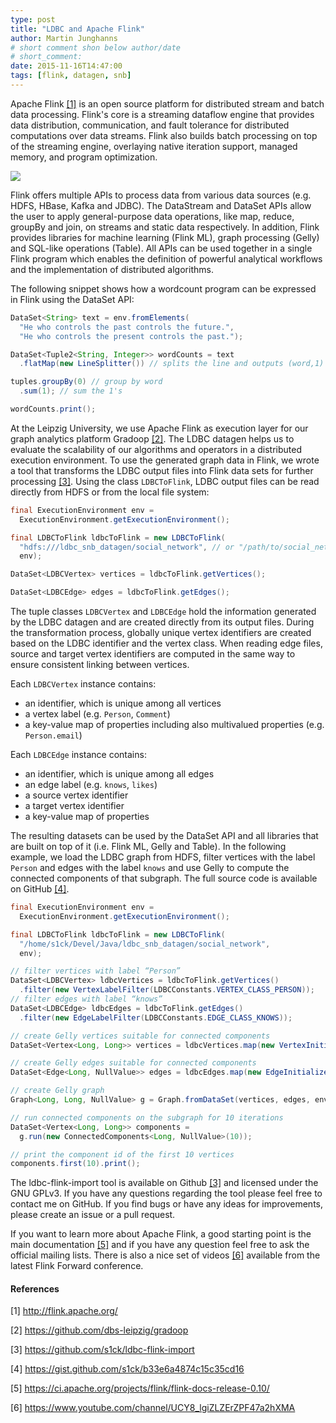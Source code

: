 ```yaml
---
type: post
title: "LDBC and Apache Flink"
author: Martin Junghanns
# short comment shon below author/date
# short_comment:
date: 2015-11-16T14:47:00
tags: [flink, datagen, snb]
---
```


Apache Flink [[1]](#references) is an open source platform
for distributed stream and batch data processing. Flink's core is a
streaming dataflow engine that provides data distribution,
communication, and fault tolerance for distributed computations over
data streams. Flink also builds batch processing on top of the streaming
engine, overlaying native iteration support, managed memory, and program
optimization.

![](https://flink.apache.org/img/flink-stack-small.png)

Flink offers multiple APIs to process data from various data sources
(e.g. HDFS, HBase, Kafka and JDBC). The DataStream and DataSet APIs
allow the user to apply general-purpose data operations, like map,
reduce, groupBy and join, on streams and static data respectively. In
addition, Flink provides libraries for machine learning (Flink ML),
graph processing (Gelly) and SQL-like operations (Table). All APIs can
be used together in a single Flink program which enables the definition
of powerful analytical workflows and the implementation of distributed
algorithms.

The following snippet shows how a wordcount program can be expressed in
Flink using the DataSet API:

```java
DataSet<String> text = env.fromElements(
  "He who controls the past controls the future.",
  "He who controls the present controls the past.");

DataSet<Tuple2<String, Integer>> wordCounts = text
  .flatMap(new LineSplitter()) // splits the line and outputs (word,1)

tuples.groupBy(0) // group by word
  .sum(1); // sum the 1's

wordCounts.print();
```

At the Leipzig University, we use Apache Flink as execution layer for
our graph analytics platform Gradoop
[[2]](#references). The LDBC datagen helps us
to evaluate the scalability of our algorithms and operators in a
distributed execution environment. To use the generated graph data in
Flink, we wrote a tool that transforms the LDBC output files into Flink
data sets for further processing [[3]](#references). Using the class
`LDBCToFlink`, LDBC output files can be read directly from HDFS or from
the local file system:

```java
final ExecutionEnvironment env =
  ExecutionEnvironment.getExecutionEnvironment();

final LDBCToFlink ldbcToFlink = new LDBCToFlink(
  "hdfs:///ldbc_snb_datagen/social_network", // or "/path/to/social_network"
  env);

DataSet<LDBCVertex> vertices = ldbcToFlink.getVertices();

DataSet<LDBCEdge> edges = ldbcToFlink.getEdges();
```

The tuple classes `LDBCVertex` and `LDBCEdge` hold the information generated
by the LDBC datagen and are created directly from its output files.
During the transformation process, globally unique vertex identifiers
are created based on the LDBC identifier and the vertex class. When
reading edge files, source and target vertex identifiers are computed in
the same way to ensure consistent linking between vertices.

Each `LDBCVertex` instance contains:

* an identifier, which is unique among all vertices
* a vertex label (e.g. `Person`, `Comment`)
* a key-value map of properties including also multivalued properties
(e.g. `Person.email`)

Each `LDBCEdge` instance contains:

* an identifier, which is unique among all edges
* an edge label (e.g. `knows`, `likes`)
* a source vertex identifier
* a target vertex identifier
* a key-value map of properties

The resulting datasets can be used by the DataSet API and all libraries
that are built on top of it (i.e. Flink ML, Gelly and Table). In the
following example, we load the LDBC graph from HDFS, filter vertices
with the label `Person` and edges with the label `knows` and use
Gelly to compute the connected components of that subgraph. The full
source code is available on GitHub [[4]](#references).

```java
final ExecutionEnvironment env =
  ExecutionEnvironment.getExecutionEnvironment();

final LDBCToFlink ldbcToFlink = new LDBCToFlink(
  "/home/s1ck/Devel/Java/ldbc_snb_datagen/social_network",
  env);

// filter vertices with label “Person”
DataSet<LDBCVertex> ldbcVertices = ldbcToFlink.getVertices()
  .filter(new VertexLabelFilter(LDBCConstants.VERTEX_CLASS_PERSON));
// filter edges with label “knows”
DataSet<LDBCEdge> ldbcEdges = ldbcToFlink.getEdges()
  .filter(new EdgeLabelFilter(LDBCConstants.EDGE_CLASS_KNOWS));

// create Gelly vertices suitable for connected components
DataSet<Vertex<Long, Long>> vertices = ldbcVertices.map(new VertexInitializer());

// create Gelly edges suitable for connected components
DataSet<Edge<Long, NullValue>> edges = ldbcEdges.map(new EdgeInitializer());

// create Gelly graph
Graph<Long, Long, NullValue> g = Graph.fromDataSet(vertices, edges, env);

// run connected components on the subgraph for 10 iterations
DataSet<Vertex<Long, Long>> components =
  g.run(new ConnectedComponents<Long, NullValue>(10));

// print the component id of the first 10 vertices
components.first(10).print();
```

The ldbc-flink-import tool is available on Github
[[3]](#references) and licensed under the
GNU GPLv3. If you have any questions regarding the tool please feel free
to contact me on GitHub. If you find bugs or have any ideas for
improvements, please create an issue or a pull request.

If you want to learn more about Apache Flink, a good starting point is
the main documentation
[[5]](#references) and
if you have any question feel free to ask the official mailing lists.
There is also a nice set of videos
[[6]](#references) available
from the latest Flink Forward conference.

#### References

[1]
http://flink.apache.org/

[2]
https://github.com/dbs-leipzig/gradoop

[3]
https://github.com/s1ck/ldbc-flink-import

[4]
https://gist.github.com/s1ck/b33e6a4874c15c35cd16

[5]
https://ci.apache.org/projects/flink/flink-docs-release-0.10/

[6]
https://www.youtube.com/channel/UCY8_lgiZLZErZPF47a2hXMA